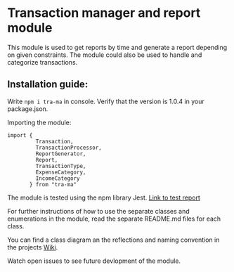 # Transaction manager and report module

This module is used to get reports by time and generate a report depending on given constraints. The module could also be used to handle and categorize transactions.

## Installation guide:<br/>
Write ```npm i tra-ma``` in console. Verify that the version is 1.0.4 in your package.json.

Importing the module:
```
import {
         Transaction,
         TransactionProcessor,
         ReportGenerator,
         Report,
         TransactionType,
         ExpenseCategory,
         IncomeCategory
       } from "tra-ma"
```

The module is tested using the npm library Jest. [Link to test report](https://github.com/as228gc/1dv610-laboration2/wiki/Test-report)

For further instructions of how to use the separate classes and enumerations in the module, read the separate README.md files for each class.

You can find a class diagram an the reflections and naming convention in the projects [Wiki](https://github.com/as228gc/1dv610-laboration2/wiki).

Watch open issues to see future devlopment of the module.
